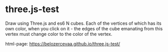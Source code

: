 # three.js-test

Draw using Three.js and es6 N cubes.
Each of the vertices of which has its own color, when you click on it - the edges of the cube emanating
from this vertex must change color to the color of the vertex.


html-page: https://belozercevaa.github.io/three.js-test/
